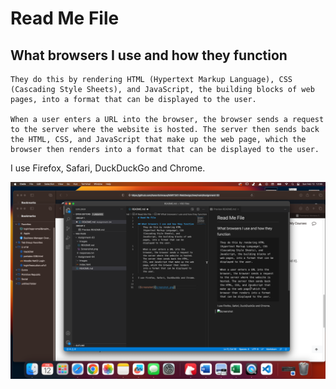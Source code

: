 # Read Me File

## What browsers I use and how they function
    They do this by rendering HTML (Hypertext Markup Language), CSS (Cascading Style Sheets), and JavaScript, the building blocks of web pages, into a format that can be displayed to the user.

    When a user enters a URL into the browser, the browser sends a request to the server where the website is hosted. The server then sends back the HTML, CSS, and JavaScript that make up the web page, which the browser then renders into a format that can be displayed to the user.

I use Firefox, Safari, DuckDuckGo and Chrome.


![Screenshot](./Images/Screenshot.png)